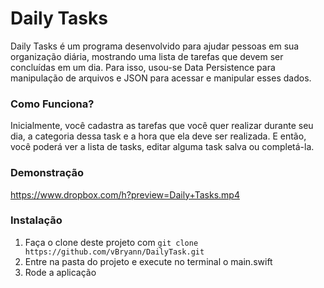 

Daily Tasks
==============

Daily Tasks é um programa desenvolvido para ajudar pessoas em sua organização diária, mostrando uma lista de tarefas
que devem ser concluídas em um dia. Para isso, usou-se Data Persistence para manipulação de arquivos e JSON para acessar e manipular esses dados.

### Como Funciona?

Inicialmente, você cadastra as tarefas que você quer realizar durante seu dia, a categoria dessa task e a hora que ela deve ser realizada. E então, você poderá ver a lista de tasks, editar alguma task salva ou completá-la.


### Demonstração

https://www.dropbox.com/h?preview=Daily+Tasks.mp4

### Instalação

1. Faça o clone deste projeto com `git clone https://github.com/vBryann/DailyTask.git`
2. Entre na pasta do projeto e execute no terminal o main.swift 
3. Rode a aplicação


